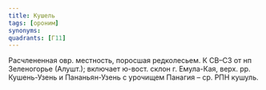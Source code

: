 ```yaml
---
title: Кушель
tags: [ороним]
synonyms:
quadrants: [Г11]
---
```


Расчлененная овр. местность, поросшая редколесьем. К СВ–СЗ от нп Зеленогорье
(Алушт.); включает ю-вост. склон г. Емула-Кая, верх. рр. Кушень-Узень и
Пананьян-Узень с урочищем Панагия – ср. РПН кушуль.
